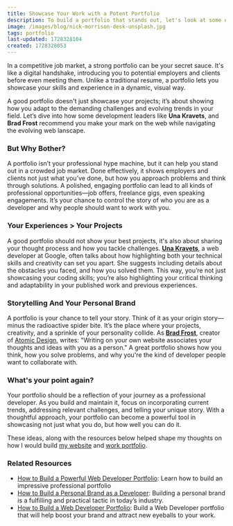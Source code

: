 ```yaml
---
title: Showcase Your Work with a Potent Portfolio
description: To build a portfolio that stands out, let's look at some of the popular professionals in web development.
image: /images/blog/nick-morrison-desk-unsplash.jpg
tags: portfolio
last-updated: 1728328104
created: 1728328053
---
```


In a competitive job market, a strong portfolio can be your secret sauce. It's like a digital handshake, introducing you to potential employers and clients before even meeting them. Unlike a traditional resume, a portfolio lets you showcase your skills and experience in a dynamic, visual way.

A good portfolio doesn't just showcase your projects; it’s about showing how you adapt to the demanding challenges and evolving trends in your field. Let’s dive into how some development leaders like **Una Kravets**, and **Brad Frost** recommend you make your mark on the web while navigating the evolving web lanscape.

### But Why Bother?

A portfolio isn’t your professional hype machine, but it can help you stand out in a crowded job market. Done effectively, it shows employers and clients not just what you’ve done, but how you approach problems and think through solutions. A polished, engaging portfolio can lead to all kinds of professional opportunities—job offers, freelance gigs, even speaking engagements. It’s your chance to control the story of who you are as a developer and why people should want to work with you.

### Your Experiences > Your Projects

A good portfolio should not show your best projects, it's also about sharing your thought process and how you tackle challenges. **[Una Kravets](https://una.im/)**, a web developer at Google, often talks about how highlighting both your technical skills and creativity can set you apart. She suggests including details about the obstacles you faced, and how you solved them. This way, you’re not just showcasing your coding skills; you’re also highlighting your critical thinking and adaptability in your published work and previous experiences.

### Storytelling And Your Personal Brand

A portfolio is your chance to tell your story. Think of it as your origin story—minus the radioactive spider bite. It’s the place where your projects, creativity, and a sprinkle of your personality collide. As **[Brad Frost](https://bradfrost.com/blog/post/write-on-your-own-website/)**, creator of [Atomic Design](https://atomicdesign.bradfrost.com/), writes: "Writing on your own website associates your thoughts and ideas with you as a person." A great portfolio shows how you think, how you solve problems, and why you're the kind of developer people want to collaborate with.

### What's your point again?

Your portfolio should be a reflection of your journey as a professional developer. As you build and maintain it, focus on incorporating current trends, addressing relevant challenges, and telling your unique story. With a thoughtful approach, your portfolio can become a powerful tool in showcasing not just what you do, but how well you can do it.

These ideas, along with the resources below helped shape my thoughts on how I would build [my website](/) and [work portfolio](/projects).

### Related Resources

- [How to Build a Powerful Web Developer Portfolio](https://arc.dev/talent-blog/web-developer-portfolio/): Learn how to build an impressive professional portfolio
- [How to Build a Personal Brand as a Developer](https://cult.honeypot.io/reads/how-to-build-a-personal-brand-as-developer/): Building a personal brand is a fulfilling and practical tactic in today’s industry.
- [How to Build a Web Developer Portfolio](https://brainstation.io/career-guides/how-to-build-a-web-developer-portfolio): Build a Web Developer portfolio that will help boost your brand and attract new eyeballs to your work.
